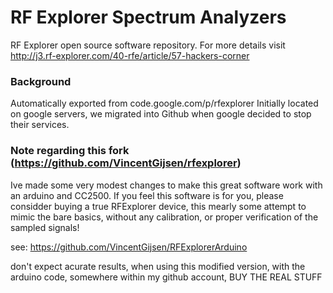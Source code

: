 # RF Explorer Spectrum Analyzers

RF Explorer open source software repository. For more details visit http://j3.rf-explorer.com/40-rfe/article/57-hackers-corner

### Background

Automatically exported from code.google.com/p/rfexplorer 
Initially located on google servers, we migrated into Github when google decided to stop their services.

### Note regarding this fork (https://github.com/VincentGijsen/rfexplorer)

Ive made some very modest changes to make this great software work with an arduino and CC2500. If you feel this software is for you, please considder buying a true RFExplorer device, this mearly some attempt to mimic the bare basics, without any calibration, or proper verification of the sampled signals!

see: https://github.com/VincentGijsen/RFExplorerArduino


don't expect acurate results, when using this modified version, with the arduino code, somewhere within my github account,  BUY THE REAL STUFF
